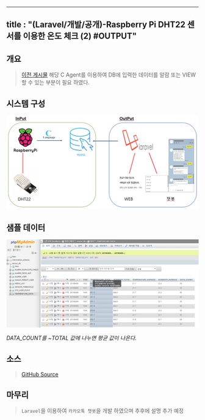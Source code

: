 
---
title : "(Laravel/개발/공개)-Raspberry Pi DHT22 센서를 이용한 온도 체크 (2) #OUTPUT"
---

## 개요
>[이전 게시물](https://tosi123.github.io/Project2/) 해당 C Agent를 이용하여 DB에 입력한 데이터를 알람 또는 VIEW 할 수 있는 부분이 필요 하였다.

## 시스템 구성
![구조](https://github.com/Tosi123/Tosi123.github.io/blob/master/assets/image/temp_monitoring.png?raw=true)

## 샘플 데이터
![샘플](https://github.com/Tosi123/Tosi123.github.io/blob/master/assets/image/temp_minitoring_data_sample.png?raw=true)

*DATA_COUNT를 ~TOTAL 값에 나누면 평균 값이 나온다.*

## 소스
>[GitHub Source](https://github.com/Tosi123/KakaoChatBot)

## 마무리
>`Laravel`을 이용하여 `카카오톡 챗봇`을 개발 하였으며 추후에 설명 추가 예정
